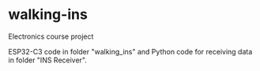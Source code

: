 # walking-ins

Electronics course project

ESP32-C3 code in folder "walking_ins" and Python code for receiving data in folder "INS Receiver".
